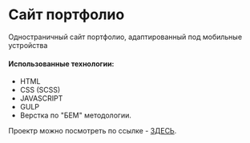 # Сайт портфолио

Одностраничный сайт портфолио, адаптированный под мобильные устройства

#### Использованные технологии:
* HTML
* CSS (SCSS)
* JAVASCRIPT
* GULP
* Верстка по "БЕМ" методологии.


Проектр можно посмотреть по ссылке - [ЗДЕСЬ](https://alex-maskall.github.io/portfolio/dist/).
